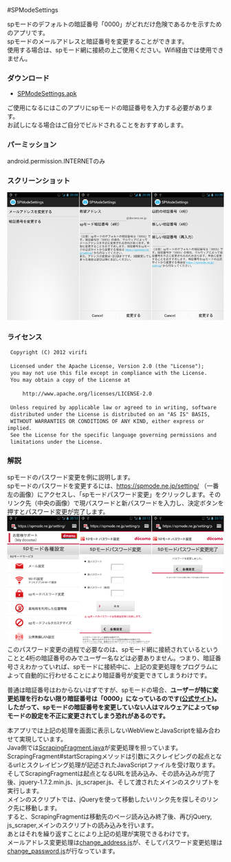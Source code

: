 #SPModeSettings

spモードのデフォルトの暗証番号「0000」がどれだけ危険であるかを示すためのアプリです。  
spモードのメールアドレスと暗証番号を変更することができます。  
使用する場合は、spモード網に接続の上ご使用ください。Wifi経由では使用できません。 

### ダウンロード

* [SPModeSettings.apk](https://github.com/downloads/virifi/SPModeSettings/SPModeSettings.apk)  

ご使用になるにはこのアプリにspモードの暗証番号を入力する必要があります。  
お試しになる場合はご自分でビルドされることをおすすめします。 

### パーミッション

android.permission.INTERNETのみ 

### スクリーンショット

![スクリーンショット](https://github.com/virifi/SPModeSettings/raw/master/readme_imgs/spmodesettings1.png)

### ライセンス

```
 Copyright (C) 2012 virifi 

 Licensed under the Apache License, Version 2.0 (the "License"); 
 you may not use this file except in compliance with the License. 
 You may obtain a copy of the License at
 
     http://www.apache.org/licenses/LICENSE-2.0

 Unless required by applicable law or agreed to in writing, software 
 distributed under the License is distributed on an "AS IS" BASIS, 
 WITHOUT WARRANTIES OR CONDITIONS OF ANY KIND, either express or implied. 
 See the License for the specific language governing permissions and 
 limitations under the License. 
 ```

### 解説

spモードのパスワード変更を例に説明します。  
spモードのパスワードを変更するには、https://spmode.ne.jp/setting/ （一番左の画像）にアクセスし、「spモードパスワード変更」をクリックします。そのリンク先（中央の画像）で現パスワードと新パスワードを入力し、決定ボタンを押すとパスワード変更が完了します。  
![公式サイト設定画面](https://github.com/virifi/SPModeSettings/raw/master/readme_imgs/spmodesettings2.png)  
このパスワード変更の過程で必要なのは、spモード網に接続されているということと4桁の暗証番号のみでユーザー名などは必要ありません。つまり、暗証番号さえわかっていれば、spモードに接続中に、上記の変更処理をプログラムによって自動的に行わせることにより暗証番号が変更できてしまうわけです。

普通は暗証番号はわからないはずですが、spモードの場合、**ユーザーが特に変更処理を行わない限り暗証番号は「0000」になっているのです([公式サイト](http://www.nttdocomo.co.jp/support/trouble/password/spmode/))。したがって、spモードの暗証番号を変更していない人はマルウェアによってspモードの設定を不正に変更されてしまう恐れがあるのです。** 

本アプリでは上記の処理を画面に表示しないWebViewとJavaScriptを組み合わせて実現しています。  
Java側では[ScrapingFragment.java](https://github.com/virifi/SPModeSettings/blob/master/src/net/virifi/android/spmodesettings/ScrapingFragment.java)が変更処理を担っています。  
ScrapingFragment#startScrapingメソッドは引数にスクレイピングの起点となるurlとスクレイピング処理が記述されたJavaScriptファイルを受け取ります。そしてScrapingFragmentは起点となるURLを読み込み、その読み込みが完了後、jquery-1.7.2.min.js、js_scraper.js、そして渡されたメインのスクリプトを実行します。  
メインのスクリプトでは、jQueryを使って移動したいリンク先を探しそのリンク先に移動します。  
すると、ScrapingFragmentは移動先のページ読み込み終了後、再びjQuery, js_scraper,メインのスクリプトの読み込みを行います。  
あとはそれを繰り返すことにより上記の処理が実現できるわけです。  
メールアドレス変更処理は[change_address.js](https://github.com/virifi/SPModeSettings/blob/master/assets/change_address.js)が、そしてパスワード変更処理は[change_password.js](https://github.com/virifi/SPModeSettings/blob/master/assets/change_password.js)が行なっています。 
